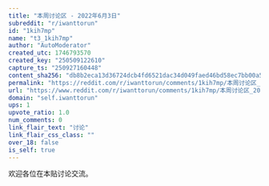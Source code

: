 ```yaml
---
title: "本周讨论区 - 2022年6月3日"
subreddit: "r/iwanttorun"
id: "1kih7mp"
name: "t3_1kih7mp"
author: "AutoModerator"
created_utc: 1746793570
created_key: "250509122610"
capture_ts: "250927160448"
content_sha256: "db8b2eca13d36724dcb4fd6521dac34d049faed46bd58ec7bb00a54e5b460f1c"
permalink: "https://reddit.com/r/iwanttorun/comments/1kih7mp/本周讨论区_2022年6月3日/"
url: "https://www.reddit.com/r/iwanttorun/comments/1kih7mp/本周讨论区_2022年6月3日/"
domain: "self.iwanttorun"
ups: 1
upvote_ratio: 1.0
num_comments: 0
link_flair_text: "讨论"
link_flair_css_class: ""
over_18: false
is_self: true
---
```


欢迎各位在本贴讨论交流。

